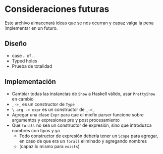 # Consideraciones futuras

Este archivo almacenará ideas que se nos ocurran y capaz valga la pena implementar en un futuro.

## Diseño
- case .. of ..
- Typed holes
- Prueba de totalidad

## Implementación

- Cambiar todas las instancias de `Show` a Haskell válido, usar `PrettyShow` en cambio
- `_->_` es un constructor de `Type`
- `\ arg -> expr` es un constructor de `_->_`
- Agregar una clase `Expr` para que el mixfix parser funcione sobre argumentos y expresiones pre y post procesamiento
- Que `forall` no sea un constructor de expresión, sino que introduzca nombres con tipos y ya
    + Todo constructor de expresión debería tener un `Scope` para agregar, en caso de que era un `forall` eliminado y agregando nombres
    + (capaz lo mismo para `exists`)
